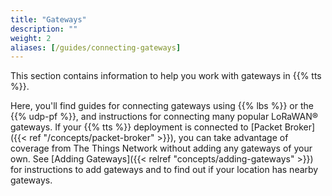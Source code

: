 ```yaml
---
title: "Gateways"
description: ""
weight: 2
aliases: [/guides/connecting-gateways]
---
```


This section contains information to help you work with gateways in {{% tts %}}.

<!--more-->

Here, you'll find guides for connecting gateways using {{% lbs %}} or the {{% udp-pf %}}, and instructions for connecting many popular LoRaWAN® gateways.
If your {{% tts %}} deployment is connected to [Packet Broker]({{< ref "/concepts/packet-broker" >}}), you can take advantage of coverage from The Things Network without adding any gateways of your own. See [Adding Gateways]({{< relref "concepts/adding-gateways" >}}) for instructions to add gateways and to find out if your location has nearby gateways.
